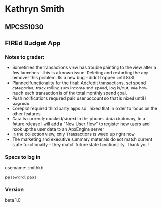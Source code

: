 # Kathryn Smith
## MPCS51030
## FIREd Budget App

### Notes to grader:
*  Sometimes the transactions view has trouble painting to the view after a few launches - this is a known issue. Deleting and restarting the app removes this problem. Its a new bug - didnt happen until 8/31
*  Planned functionality for the final: Add/edit transactions, set spend categories, track rolling sum income and spend, log in/out, see how much each transaction is of the total monthly spend goal.  
* Push notifications required paid user account so that is nixed until I upgrade
* Coreplot required third party apps so I nixed that in order to focus on the other features
* Data is currently mocked/stored in the phones data dictionary, in a future release I will add a "New User Flow" to register new users and hook up the user data to an AppEngine server
* In the collection view, only Transactions is wired up right now
* The marketing and executive summary materials do not match current state functionality - they match future state functionality. Thank you!

### Specs to log in
username: smithkb

password: pass

### Version
beta 1.0





